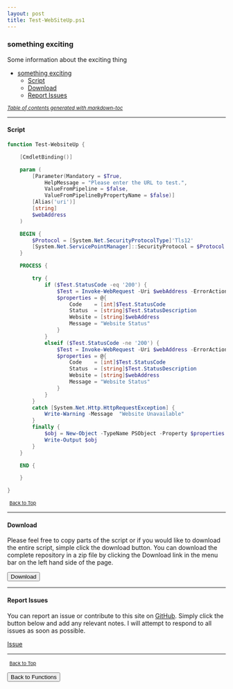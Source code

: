 ```yaml
---
layout: post
title: Test-WebSiteUp.ps1
---
```


### something exciting

Some information about the exciting thing

- [something exciting](#something-exciting)
  - [Script](#script)
  - [Download](#download)
  - [Report Issues](#report-issues)

<small><i><a href='http://ecotrust-canada.github.io/markdown-toc/'>Table of contents generated with markdown-toc</a></i></small>

---

#### Script

```powershell
function Test-WebsiteUp {

    [CmdletBinding()]

    param (
        [Parameter(Mandatory = $True,
            HelpMessage = "Please enter the URL to test.",
            ValueFromPipeline = $false,
            ValueFromPipelineByPropertyName = $false)]
        [Alias('uri')]
        [string]
        $webAddress
    )

    BEGIN {
        $Protocol = [System.Net.SecurityProtocolType]'Tls12'
        [System.Net.ServicePointManager]::SecurityProtocol = $Protocol
    }

    PROCESS {

        try {
            if ($Test.StatusCode -eq '200') {
                $Test = Invoke-WebRequest -Uri $webAddress -ErrorAction Stop -TimeoutSec 10
                $properties = @{
                    Code    = [int]$Test.StatusCode
                    Status  = [string]$Test.StatusDescription
                    Website = [string]$webAddress
                    Message = "Website Status"
                }
            }
            elseif ($Test.StatusCode -ne '200') {
                $Test = Invoke-WebRequest -Uri $webAddress -ErrorAction Stop -TimeoutSec 30
                $properties = @{
                    Code    = [int]$Test.StatusCode
                    Status  = [string]$Test.StatusDescription
                    Website = [string]$webAddress
                    Message = "Website Status"
                }
            }
        }
        catch [System.Net.Http.HttpRequestException] {
            Write-Warning -Message  "Website Unavailable"
        }
        finally {
            $obj = New-Object -TypeName PSObject -Property $properties
            Write-Output $obj
        }
    }

    END {

    }

}
```

<span style="font-size:11px;"><a href="#"><i class="fas fa-caret-up" aria-hidden="true" style="color: white; margin-right:5px;"></i>Back to Top</a></span>

---

#### Download

Please feel free to copy parts of the script or if you would like to download the entire script, simple click the download button. You can download the complete repository in a zip file by clicking the Download link in the menu bar on the left hand side of the page.

<button class="btn" type="submit" onclick="window.open('/PowerShell/functions/Test-WebSiteUp.ps1')">
    <i class="fa fa-cloud-download-alt">
    </i>
        Download
</button>

---

#### Report Issues

You can report an issue or contribute to this site on <a href="https://github.com/BanterBoy/scripts-blog/issues">GitHub</a>. Simply click the button below and add any relevant notes. I will attempt to respond to all issues as soon as possible.

<!-- Place this tag where you want the button to render. -->

<a class="github-button" href="https://github.com/BanterBoy/scripts-blog/issues/new?title=Test-WebSiteUp.ps1&body=There is a problem with this function. Please find details below." data-show-count="true" aria-label="Issue BanterBoy/scripts-blog on GitHub">Issue</a>

---

<span style="font-size:11px;"><a href="#"><i class="fas fa-caret-up" aria-hidden="true" style="color: white; margin-right:5px;"></i>Back to Top</a></span>

<a href="/menu/_pages/functions.html">
    <button class="btn">
        <i class='fas fa-reply'>
        </i>
            Back to Functions
    </button>
</a>

[1]: http://ecotrust-canada.github.io/markdown-toc
[2]: https://github.com/googlearchive/code-prettify
